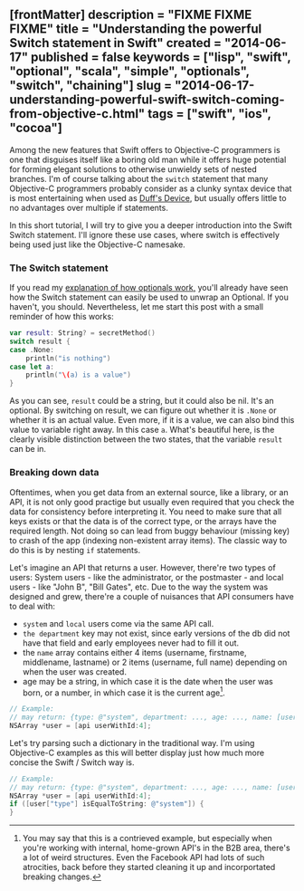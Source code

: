 [frontMatter]
description = "FIXME FIXME FIXME"
title = "Understanding the powerful Switch statement in Swift"
created = "2014-06-17"
published = false
keywords = ["lisp", "swift", "optional", "scala", "simple", "optionals", "switch", "chaining"]
slug = "2014-06-17-understanding-powerful-swift-switch-coming-from-objective-c.html"
tags = ["swift", "ios", "cocoa"]
---

Among the new features that Swift offers to Objective-C programmers is
one that disguises itself like a boring old man while it offers huge
potential for forming elegant solutions to otherwise unwieldy sets of
nested branches. I\'m of course talking about the `switch` statement
that many Objective-C programmers probably consider as a clunky syntax
device that is most entertaining when used as [Duff\'s
Device](http://en.wikipedia.org/wiki/Duff's_device), but usually offers
little to no advantages over multiple if statements.

In this short tutorial, I will try to give you a deeper introduction
into the Swift Switch statement. I\'ll ignore these use cases, where
switch is effectively being used just like the Objective-C namesake.

### The Switch statement

If you read my [explanation of how optionals
work,](http://appventure.me/2014/06/13/swift-optionals-made-simple/)
you\'ll already have seen how the Switch statement can easily be used to
unwrap an Optional. If you haven\'t, you should. Nevertheless, let me
start this post with a small reminder of how this works:

``` Swift
var result: String? = secretMethod()
switch result {
case .None:
    println("is nothing")
case let a:
    println("\(a) is a value")
}
```

As you can see, `result` could be a string, but it could also be nil.
It\'s an optional. By switching on result, we can figure out whether it
is `.None` or whether it is an actual value. Even more, if it is a
value, we can also bind this value to variable right away. In this case
`a`. What\'s beautiful here, is the clearly visible distinction between
the two states, that the variable `result` can be in.

### Breaking down data

Oftentimes, when you get data from an external source, like a library,
or an API, it is not only good practige but usually even required that
you check the data for consistency before interpreting it. You need to
make sure that all keys exists or that the data is of the correct type,
or the arrays have the required length. Not doing so can lead from buggy
behaviour (missing key) to crash of the app (indexing non-existent array
items). The classic way to do this is by nesting `if` statements.

Let\'s imagine an API that returns a user. However, there\'re two types
of users: System users - like the administrator, or the postmaster - and
local users - like \"John B\", \"Bill Gates\", etc. Due to the way the
system was designed and grew, there\'re a couple of nuisances that API
consumers have to deal with:

-   `system` and `local` users come via the same API call.
-   `the department` key may not exist, since early versions of the db
    did not have that field and early employees never had to fill it
    out.
-   the `name` array contains either 4 items (username, firstname,
    middlename, lastname) or 2 items (username, full name) depending on
    when the user was created.
-   age may be a string, in which case it is the date when the user was
    born, or a number, in which case it is the current age[^1].

``` Objective-C
// Example:
// may return: {type: @"system", department: ..., age: ..., name: [username, firstname, middlename, lastname]}
NSArray *user = [api userWithId:4]; 
```

Let\'s try parsing such a dictionary in the traditional way. I\'m using
Objective-C examples as this will better display just how much more
concise the Swift / Switch way is.

``` Objective-C
// Example:
// may return: {type: @"system", department: ..., age: ..., name: [username, firstname, middlename, lastname]}
NSArray *user = [api userWithId:4]; 
if ([user["type"] isEqualToString: @"system"]) {
}
```

[^1]: You may say that this is a contrieved example, but especially when
    you\'re working with internal, home-grown API\'s in the B2B area,
    there\'s a lot of weird structures. Even the Facebook API had lots
    of such atrocities, back before they started cleaning it up and
    incorportated breaking changes.
